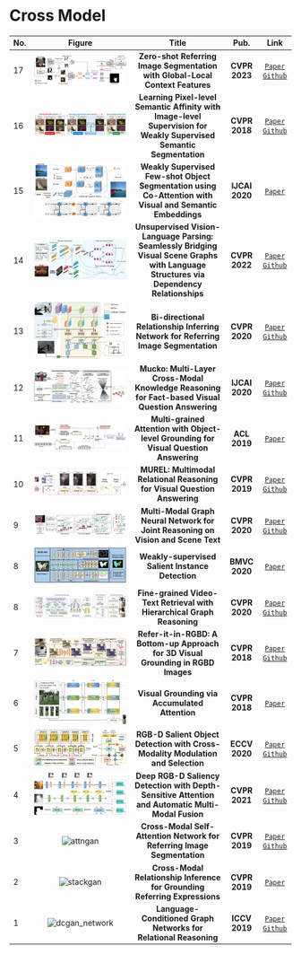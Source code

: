 # Cross Model

|No.   |Figure   |Title   |Pub.  |Link|         
|:----|:-----:|:-----:|:-----:|:---:|
|17|![bi](IM/zeroshot.png)|__Zero-shot Referring Image Segmentation with Global-Local Context Features__|__CVPR 2023__|[`Paper`](https://openaccess.thecvf.com/content/CVPR2023/papers/Yu_Zero-Shot_Referring_Image_Segmentation_With_Global-Local_Context_Features_CVPR_2023_paper.pdf) [`Github`](https://github.com/Seonghoon-Yu/Zero-shot-RIS)|
|16|![bi](IM/affinitynet.png)|__Learning Pixel-level Semantic Affinity with Image-level Supervision for Weakly Supervised Semantic Segmentation__|__CVPR 2018__|[`Paper`](https://openaccess.thecvf.com/content_cvpr_2018/papers/Ahn_Learning_Pixel-Level_Semantic_CVPR_2018_paper.pdf) [`Github`](https://github.com/jiwoon-ahn/psa)|
|15|![bi](IM/IJCAI20.png)|__Weakly Supervised Few-shot Object Segmentation using Co-Attention with Visual and Semantic Embeddings__|__IJCAI 2020__|[`Paper`](https://arxiv.org/abs/2001.09540)|
|14|![bi](IM/parse.png)|__Unsupervised Vision-Language Parsing: Seamlessly Bridging Visual Scene Graphs with Language Structures via Dependency Relationships__|__CVPR 2022__|[`Paper`](https://openaccess.thecvf.com/content/CVPR2022/papers/Lou_Unsupervised_Vision-Language_Parsing_Seamlessly_Bridging_Visual_Scene_Graphs_With_Language_CVPR_2022_paper.pdf) [`Github`](https://github.com/bigai-research/VLGAE)|
|13|![bi](IM/bi.png)|__Bi-directional Relationship Inferring Network for Referring Image Segmentation__|__CVPR 2020__|[`Paper`](https://openaccess.thecvf.com/content_CVPR_2020/papers/Hu_Bi-Directional_Relationship_Inferring_Network_for_Referring_Image_Segmentation_CVPR_2020_paper.pdf) [`Github`](https://github.com/fengguang94/CVPR2020-BRINet)|
|12|![multigrained](IM/Mucko.png)|__Mucko: Multi-Layer Cross-Modal Knowledge Reasoning for Fact-based Visual Question Answering__|__IJCAI 2020__|[`Paper`](https://www.ijcai.org/proceedings/2020/0153.pdf) [`Github`](https://github.com/astro-zihao/mucko)|
|11|![multigrained](IM/multigrained.png)|__Multi-grained Attention with Object-level Grounding for Visual Question Answering__|__ACL 2019__|[`Paper`](https://aclanthology.org/P19-1349.pdf)|
|10|![MUREL](IM/MUREL.png)|__MUREL: Multimodal Relational Reasoning for Visual Question Answering__|__CVPR 2019__|[`Paper`](https://openaccess.thecvf.com/content_CVPR_2019/papers/Cadene_MUREL_Multimodal_Relational_Reasoning_for_Visual_Question_Answering_CVPR_2019_paper.pdf) [`Github`](https://github.com/Cadene/murel.bootstrap.pytorch)|
|9|![mmgnn](IM/mmgnn.png)|__Multi-Modal Graph Neural Network for Joint Reasoning on Vision and Scene Text__|__CVPR 2020__|[`Paper`](https://arxiv.org/abs/2003.13962) [`Github`](https://github.com/ricolike/mmgnn_textvqa)|
|8|![wssis](IM/wssis.png)|__Weakly-supervised Salient Instance Detection__|__BMVC 2020__|[`Paper`](https://www.bmvc2020-conference.com/assets/papers/0430.pdf)|
|8|![referit](IM/finegrained.png)|__Fine-grained Video-Text Retrieval with Hierarchical Graph Reasoning__|__CVPR 2020__|[`Paper`](https://openaccess.thecvf.com/content_CVPR_2020/papers/Chen_Fine-Grained_Video-Text_Retrieval_With_Hierarchical_Graph_Reasoning_CVPR_2020_paper.pdf) [`Github`](https://unclemedm.github.io/Refer-it-in-RGBD/)|
|7|![referit](IM/referit.png)|__Refer-it-in-RGBD: A Bottom-up Approach for 3D Visual Grounding in RGBD Images__|__CVPR 2018__|[`Paper`](https://openaccess.thecvf.com/content/CVPR2021/papers/Liu_Refer-It-in-RGBD_A_Bottom-Up_Approach_for_3D_Visual_Grounding_in_RGBD_CVPR_2021_paper.pdf) [`Github`](https://unclemedm.github.io/Refer-it-in-RGBD/)|
|6|![accumulate](IM/accumulate.png)|__Visual Grounding via Accumulated Attention__|__CVPR 2018__|[`Paper`](https://openaccess.thecvf.com/content_cvpr_2018/papers/Deng_Visual_Grounding_via_CVPR_2018_paper.pdf)|
|5|![Modulation](IM/Modulation.png)|__RGB-D Salient Object Detection with Cross-Modality Modulation and Selection__|__ECCV 2020__|[`Paper`](https://www.ecva.net/papers/eccv_2020/papers_ECCV/papers/123530222.pdf) [`Github`](https://li-chongyi.github.io/Proj_ECCV20)|
|4|![depthsensitive](IM/depthsensitive.png)|__Deep RGB-D Saliency Detection with Depth-Sensitive Attention and Automatic Multi-Modal Fusion__|__CVPR 2021__|[`Paper`](https://openaccess.thecvf.com/content/CVPR2021/papers/Sun_Deep_RGB-D_Saliency_Detection_With_Depth-Sensitive_Attention_and_Automatic_Multi-Modal_CVPR_2021_paper.pdf) [`Github`](https://github.com/sunpeng1996/DSA2F) |
|3|![attngan](IM/RIS.png)|__Cross-Modal Self-Attention Network for Referring Image Segmentation__|__CVPR 2019__|[`Paper`](http://openaccess.thecvf.com/content_CVPR_2019/papers/Ye_Cross-Modal_Self-Attention_Network_for_Referring_Image_Segmentation_CVPR_2019_paper.pdf) [`Github`](https://github.com/NanWangAC/CMSA-Net) |
|2|![stackgan](IM/RE1.png)|__Cross-Modal Relationship Inference for Grounding Referring Expressions__|__CVPR 2019__|[`Paper`](http://openaccess.thecvf.com/content_CVPR_2019/papers/Yang_Cross-Modal_Relationship_Inference_for_Grounding_Referring_Expressions_CVPR_2019_paper.pdf) |
|1|![dcgan_network](IM/RR.png)|__Language-Conditioned Graph Networks for Relational Reasoning__|__ICCV 2019__|[`Paper`](https://arxiv.org/pdf/1905.04405.pdf) [`Github`](https://github.com/ronghanghu/lcgn) |

